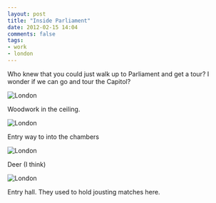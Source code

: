 ```yaml
---
layout: post
title: "Inside Parliament"
date: 2012-02-15 14:04
comments: false
tags:
- work
- london
---
```

Who knew that you could just walk up to Parliament and get a tour?  I wonder if we can go and tour the Capitol?

![London](http://media.eick.us/media/photographs/2012/2012-02-12/London-50.jpg)


Woodwork in the ceiling.

![London](http://media.eick.us/media/photographs/2012/2012-02-12/London-51.jpg)


Entry way to into the chambers

![London](http://media.eick.us/media/photographs/2012/2012-02-12/London-52.jpg)


Deer (I think)

![London](http://media.eick.us/media/photographs/2012/2012-02-12/London-53.jpg)


Entry hall.  They used to hold jousting matches here.
